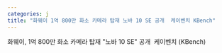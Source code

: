 ```yaml
---
categories: j
title: "화웨이 1억 800만 화소 카메라 탑재 노바 10 SE 공개  케이벤치 KBench"
---
```

화웨이, 1억 800만 화소 카메라 탑재 "노바 10 SE" 공개&nbsp;&nbsp;케이벤치 (KBench)